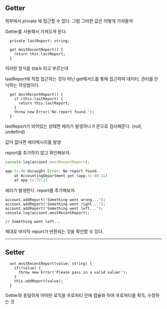 ## Getter

외부에서 private 에 접근할 수 없다. 그럼 그러한 값은 어떻게 가져올까

Getter를 사용해서 가져오게 된다.

```tsx
  private lastReport: string;	
  
  get mostRecentReport() {
    return this.lastReport;
  }
```

이러한 방식을 `캡슐화` 라고 부르는데

lastReport에 직접 접근하는 것이 아닌 get메서드를 통해 접근하여 데이터, 관리를 은닉하는 작성법이다.

```tsx
  get mostRecentReport() {
    if (this.lastReport) {
      return this.lastReport;
    }
    throw new Error('No report found.');
  }
```

lastReport가 비어있는 상태면 에러가 발생하니 if 문으로 검사해준다. (null, undefind)

값이 없다면 에러메시지를 발생

report를 추가하지 않고 확인해보자.

```jsx
console.log(account.mostRecentReport);

app.ts:40 Uncaught Error: No report found.
    at AccountingDepartment.get (app.ts:40:11)
    at app.ts:72:21
```

에러가 발생한다. report를 추가해보자.

```tsx
account.addReport('Something went wrong...');
account.addReport('Something went right...');
account.addReport('Something went left...');
console.log(account.mostRecentReport);

// Something went left...
```

제대로 마지막 report가 반환되는 것을 확인할 수 있다.

---

## Setter

```tsx
  set mostRecentReport(value: string) {
    if(!value) {
      throw new Error('Please pass in a valid value!');
    }
    this.addReport(value);
  }
```

Getter와 동일하게 어떠한 로직을 프로퍼티 안에 캡슐화 하여
프로퍼티를 획득, 수정하는 것